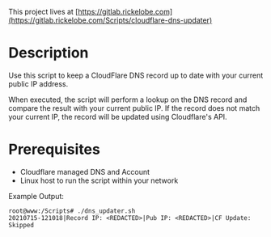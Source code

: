 This project lives at [https://gitlab.rickelobe.com](https://gitlab.rickelobe.com/Scripts/cloudflare-dns-updater)

# Description
Use this script to keep a CloudFlare DNS record up to date with your current public IP address.  

When executed, the script will perform a lookup on the DNS record and compare the result with your current public IP.  If the record does not match your current IP, the record will be updated using Cloudflare's API.  

# Prerequisites

- Cloudflare managed DNS and Account
- Linux host to run the script within your network


Example Output:
```
root@www:/Scripts# ./dns_updater.sh
20210715-121018|Record IP: <REDACTED>|Pub IP: <REDACTED>|CF Update: Skipped
```
